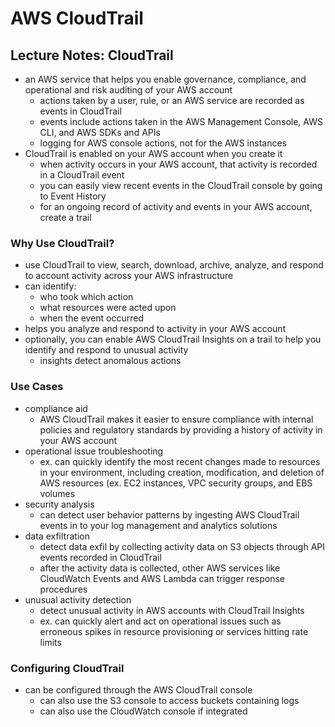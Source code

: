 # AWS CloudTrail

## Lecture Notes: CloudTrail

* an AWS service that helps you enable governance, compliance, and operational and risk auditing of your AWS account
  * actions taken by a user, rule, or an AWS service are recorded as events in CloudTrail
  * events include actions taken in the AWS Management Console, AWS CLI, and AWS SDKs and APIs
  * logging for AWS console actions, not for the AWS instances
* CloudTrail is enabled on your AWS account when you create it
  * when activity occurs in your AWS account, that activity is recorded in a CloudTrail event
  * you can easily view recent events in the CloudTrail console by going to Event History
  * for an ongoing record of activity and events in your AWS account, create a trail

### Why Use CloudTrail?

* use CloudTrail to view, search, download, archive, analyze, and respond to account activity across your AWS infrastructure
* can identify:
  * who took which action
  * what resources were acted upon
  * when the event occurred
* helps you analyze and respond to activity in your AWS account
* optionally, you can enable AWS CloudTrail Insights on a trail to help you identify and respond to unusual activity
  * insights detect anomalous actions

### Use Cases

* compliance aid
  * AWS CloudTrail makes it easier to ensure compliance with internal policies and regulatory standards by providing a history of activity in your AWS account
* operational issue troubleshooting
  * ex. can quickly identify the most recent changes made to resources in your environment, including creation, modification, and deletion of AWS resources (ex. EC2 instances, VPC security groups, and EBS volumes
* security analysis
  * can detect user behavior patterns by ingesting AWS CloudTrail events in to your log management and analytics solutions
* data exfiltration
  * detect data exfil by collecting activity data on S3 objects through API events recorded in CloudTrail
  * after the activity data is collected, other AWS services like CloudWatch Events and AWS Lambda can trigger response procedures
* unusual activity detection
  * detect unusual activity in AWS accounts with CloudTrail Insights
  * ex. can quickly alert and act on operational issues such as erroneous spikes in resource provisioning or services hitting rate limits

### Configuring CloudTrail

* can be configured through the AWS CloudTrail console
  * can also use the S3 console to access buckets containing logs
  * can also use the CloudWatch console if integrated

